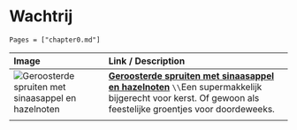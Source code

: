 # Wachtrij

```@contents
Pages = ["chapter0.md"]
```

| Image| Link / Description |
| :--- | :--- |
|![Geroosterde spruiten met sinaasappel en hazelnoten](https://www.boodschappen.nl/app/uploads/recipe_images/4by3_header/geroosterde-spruiten-met-sinaasappel-en-hazelnoten.jpg)| **[Geroosterde spruiten met sinaasappel en hazelnoten](https://www.boodschappen.nl/recept/geroosterde-spruiten-met-sinaasappel-en-hazelnoten/)** ``\\``Een supermakkelijk bijgerecht voor kerst. Of gewoon als feestelijke groentjes voor doordeweeks. |
||